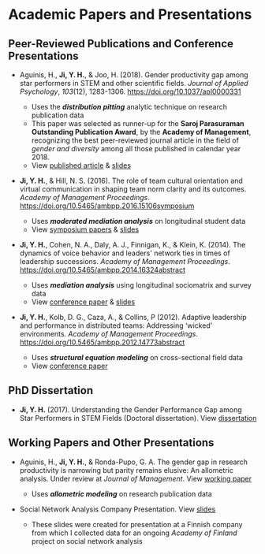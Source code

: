 # Academic Papers and Presentations

## Peer-Reviewed Publications and Conference Presentations

+ Aguinis, H., **Ji, Y. H.**, & Joo, H. (2018). Gender productivity gap among star performers in STEM and other scientific fields. *Journal of Applied Psychology*, *103*(12), 1283-1306. https://doi.org/10.1037/apl0000331

    + Uses the ***distribution pitting*** analytic technique on research publication data
    + This paper was selected as runner-up for the **Saroj Parasuraman Outstanding Publication Award**, by the **Academy of Management**, recognizing the best peer-reviewed journal article in the field of *gender and diversity* among all those published in calendar year 2018.
    + View [published article](https://github.com/bloonsinthesky/academic-papers-and-presentations/raw/main/Aguinis%20Ji%20Joo%202018%20JAP%20Gender%20Productivity%20Gap%20among%20Stars.pdf) & [slides](https://github.com/bloonsinthesky/academic-papers-and-presentations/raw/main/Gender%20Productivity%20Gap%20Among%20Stars_Aalto%20Biz%20Seminar.pptx)
  
+ **Ji, Y. H.**, & Hill, N. S. (2016). The role of team cultural orientation and virtual communication in shaping team norm clarity and its outcomes. *Academy of Management Proceedings*. https://doi.org/10.5465/ambpp.2016.15106symposium
  + Uses ***moderated mediation analysis*** on longitudinal student data
  + View [symposium papers](https://github.com/bloonsinthesky/academic-papers-and-presentations/raw/main/Group%20Norms%20in%20Virtual%20Work%20-%20New%20Directions%20-%20AOM%202016.pdf) & [slides](https://github.com/bloonsinthesky/academic-papers-and-presentations/raw/main/Y.Ji.%20%26%20S.Hill.%20Culture%2C%20Virtuality%2C%20and%20Norm%20Clarity.%20AOM%202016.pptx)

+ **Ji, Y. H.**, Cohen, N. A., Daly, A. J., Finnigan, K., & Klein, K. (2014). The dynamics of voice behavior and leaders' network ties in times of leadership successions. *Academy of Management Proceedings*. https://doi.org/10.5465/ambpp.2014.16324abstract
  + Uses ***mediation analysis*** using longitudinal sociomatrix and survey data
  + View [conference paper](https://github.com/bloonsinthesky/academic-papers-and-presentations/raw/main/Dynamics%20of%20voice%20%26%20leader%20ties%20-%20AOM%202014.pdf) & [slides](https://github.com/bloonsinthesky/academic-papers-and-presentations/raw/main/Dynamics%20of%20Voice..Academy.2014.pptx)

+ **Ji, Y. H.**, Kolb, D. G., Caza, A., & Collins, P (2012). Adaptive leadership and performance in distributed teams: Addressing ‘wicked’ environments. *Academy of Management Proceedings*. https://doi.org/10.5465/ambpp.2012.14773abstract
  + Uses ***structural equation modeling*** on cross-sectional field data 
  + View [conference paper](https://github.com/bloonsinthesky/academic-papers-and-presentations/raw/main/Adaptive%20Leadership%20and%20Performance%20in%20Distributed%20Teams%20-%20AOM%202012.pdf)

## PhD Dissertation

+ **Ji, Y. H.** (2017). Understanding the Gender Performance Gap among Star Performers in STEM Fields (Doctoral dissertation). View [dissertation](https://github.com/bloonsinthesky/academic-papers-and-presentations/raw/main/PhD%20Thesis%20-%20Gender%20Performance%20Gap%20among%20Star%20Performers%20in%20STEM.pdf)

## Working Papers and Other Presentations

+ Aguinis, H., **Ji, Y. H.**, & Ronda-Pupo, G. A. The gender gap in research productivity is narrowing but parity remains elusive: An allometric analysis. Under review at *Journal of Management*. View [working paper](https://github.com/bloonsinthesky/academic-papers-and-presentations/raw/main/Gender%20Research%20Productivity%20v1.3.1.pdf)
  + Uses ***allometric modeling*** on research publication data 

+ Social Network Analysis Company Presentation. View [slides](https://github.com/bloonsinthesky/academic-papers-and-presentations/raw/main/SNA%20Company%20presentation.pptx)
  + These slides were created for presentation at a Finnish company from which I collected data for an ongoing *Academy of Finland* project on social network analysis
